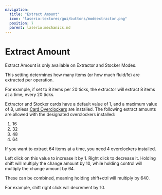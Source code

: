 ```yaml
---
navigation:
  title: "Extract Amount"
  icon: "laserio:textures/gui/buttons/modeextractor.png"
  position: 7
  parent: laserio:mechanics.md
---
```


# Extract Amount

Extract Amount is only available on Extractor and Stocker Modes.

This setting determines how many items (or how much fluid/fe) are extracted per operation.

For example, if set to 8 items per 20 ticks, the extractor will extract 8 items at a time, every 20 ticks.

Extractor and Stocker cards have a default value of 1, and a maximum value of 8, unless [Card Overclockers](./overclocker_card.md) are installed.  The following extract amounts are allowed with the designated overclockers installed:
1. 16
2. 32
3. 48
4. 64

If you want to extract 64 items at a time, you need 4 overclockers installed.

Left click on this value to increase it by 1. Right click to decrease it. Holding shift will multiply the change amount by 10, while holding control will multiply the change amount by 64.

These can be combined, meaning holding shift+ctrl will multiply by 640.

For example, shift right click will decrement by 10.

